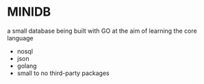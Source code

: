 # MINIDB

a small database being built with GO at the aim of learning the core language

- nosql
- json
- golang
- small to no third-party packages
